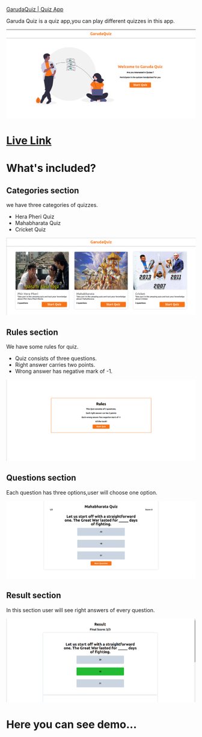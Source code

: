 [GarudaQuiz | Quiz App](https://garudaquiz.netlify.app/)

Garuda Quiz is a quiz app,you can play different quizzes in this app.

![image](/assets/quiz-home.png)

# [Live Link](https://garudaquiz.netlify.app/)


# What's included?

## Categories section
we have three categories of quizzes.
- Hera Pheri Quiz
- Mahabharata Quiz
- Cricket Quiz

![image](/assets/quiz-category.png)

## Rules section
We have some rules for quiz.
- Quiz consists of three questions.
- Right answer carries two points.
- Wrong answer has negative mark of -1.

![image](/assets/quiz-rules.png)
## Questions section
Each question has three options,user will choose one option.

![image](/assets/question.png)

## Result section
In this section user will see right answers of every question.

![image](/assets/quiz-result.png)

# Here you can see demo...


